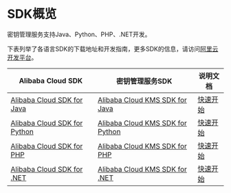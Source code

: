 # SDK概览

密钥管理服务支持Java、Python、PHP、.NET开发。

下表列举了各语言SDK的下载地址和开发指南，更多SDK的信息，请访问[阿里云开发平台](https://open.aliyun.com/sdk)。

|Alibaba Cloud SDK|密钥管理服务SDK|说明文档|
|-----------------|---------|----|
|[Alibaba Cloud SDK for Java](https://open.aliyun.com/sdk?language=java&product=sdkcore)|[Alibaba Cloud KMS SDK for Java](https://open.aliyun.com/sdk?language=java&product=kms)|[快速开始]()|
|[Alibaba Cloud SDK for Python](https://open.aliyun.com/sdk?language=python&product=sdkcore)|[Alibaba Cloud KMS SDK for Python](https://open.aliyun.com/sdk?language=python&product=kms)|[快速开始]()|
|[Alibaba Cloud SDK for PHP](https://open.aliyun.com/sdk?language=php)|[Alibaba Cloud KMS SDK for PHP](https://open.aliyun.com/sdk?language=php&product=kms)|[快速开始]()|
|[Alibaba Cloud SDK for .NET](https://open.aliyun.com/sdk?language=net)|[Alibaba Cloud KMS SDK for .NET](https://open.aliyun.com/sdk?language=net&product=kms)|[快速开始]()|

